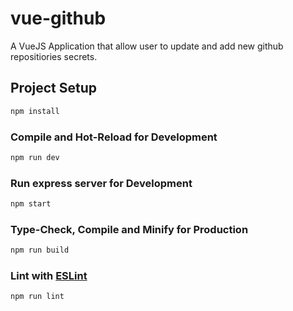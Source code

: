 # vue-github

A VueJS Application that allow user to update and add new github repositiories secrets.

## Project Setup

```sh
npm install
```

### Compile and Hot-Reload for Development

```sh
npm run dev
```

### Run express server for Development

```sh
npm start
```

### Type-Check, Compile and Minify for Production

```sh
npm run build
```

### Lint with [ESLint](https://eslint.org/)

```sh
npm run lint
```
